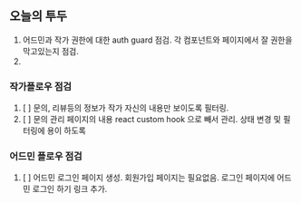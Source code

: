 ## 오늘의 투두

1. 어드민과 작가 권한에 대한 auth guard 점검. 각 컴포넌트와 페이지에서 잘 권한을 막고있는지 점검.
2. 

### 작가플로우 점검

1. [ ] 문의, 리뷰등의 정보가 작가 자신의 내용만 보이도록 필터링.
2. [ ] 문의 관리 페이지의 내용 react custom hook 으로 빼서 관리. 상태 변경 및 필터링에 용이 하도록


### 어드민 플로우 점검

1. [ ] 어드민 로그인 페이지 생성. 회원가입 페이지는 필요없음. 로그인 페이지에 어드민 로그인 하기 링크 추가.